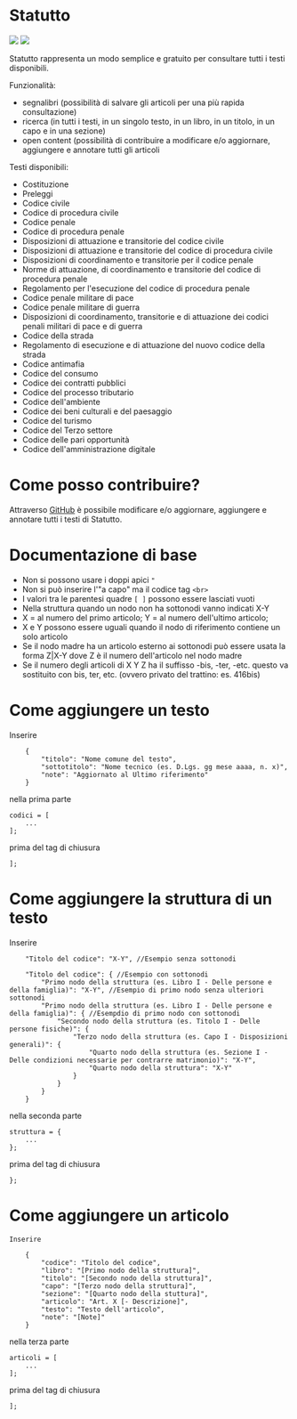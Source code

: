 # Statutto

<a target="_blank" href="https://apps.apple.com/it/app/id1502551398"><img src="https://lh3.googleusercontent.com/8mbGc4gAuQw8A0VvCG1VoF3Vk9IEno0Z0p4c0mUhew5qPwe3VMvhl_dgQGlQGNe5NgXAgWataVtTgVxRdg=w150"></a> <a target="_blank" href="https://play.google.com/store/apps/details?id=it.duepuntotre.statutto"><img src="https://lh3.googleusercontent.com/mxdkR4YgDDXlXWEY26d3PPQevzEPmK7zHQeoLezE-6NUCKtXi7k6R0MZbXW20bAdyEEfwDVoi29R1SNZew=w150"></a>

Statutto rappresenta un modo semplice e gratuito per consultare tutti i testi disponibili.

Funzionalità:
* segnalibri (possibilità di salvare gli articoli per una più rapida consultazione)
* ricerca (in tutti i testi, in un singolo testo, in un libro, in un titolo, in un capo e in una sezione)
* open content (possibilità di contribuire a modificare e/o aggiornare, aggiungere e annotare tutti gli articoli


Testi disponibili:
* Costituzione
* Preleggi
* Codice civile
* Codice di procedura civile
* Codice penale
* Codice di procedura penale
* Disposizioni di attuazione e transitorie del codice civile
* Disposizioni di attuazione e transitorie del codice di procedura civile
* Disposizioni di coordinamento e transitorie per il codice penale
* Norme di attuazione, di coordinamento e transitorie del codice di procedura penale
* Regolamento per l'esecuzione del codice di procedura penale
* Codice penale militare di pace
* Codice penale militare di guerra
* Disposizioni di coordinamento, transitorie e di attuazione dei codici penali militari di pace e di guerra
* Codice della strada
* Regolamento di esecuzione e di attuazione del nuovo codice della strada
* Codice antimafia
* Codice del consumo
* Codice dei contratti pubblici
* Codice del processo tributario
* Codice dell'ambiente
* Codice dei beni culturali e del paesaggio
* Codice del turismo
* Codice del Terzo settore
* Codice delle pari opportunità
* Codice dell'amministrazione digitale

# Come posso contribuire?

Attraverso [GitHub](https://guides.github.com/activities/hello-world) è possibile modificare e/o aggiornare, aggiungere e annotare tutti i testi di Statutto. 

# Documentazione di base

* Non si possono usare i doppi apici ```"```
* Non si può inserire l'"a capo" ma il codice tag ```<br>```
* I valori tra le parentesi quadre ```[ ]``` possono essere lasciati vuoti
* Nella struttura quando un nodo non ha sottonodi vanno indicati X-Y
* X = al numero del primo articolo; Y = al numero dell'ultimo articolo;
* X e Y possono essere uguali quando il nodo di riferimento contiene un solo articolo
* Se il nodo madre ha un articolo esterno ai sottonodi può essere usata la forma Z|X-Y dove Z è il numero dell'articolo nel nodo madre
* Se il numero degli articoli di X Y Z ha il suffisso -bis, -ter, -etc. questo va sostituito con bis, ter, etc. (ovvero privato del trattino: es. 416bis)

# Come aggiungere un testo

Inserire
```
	{
		"titolo": "Nome comune del testo",
		"sottotitolo": "Nome tecnico (es. D.Lgs. gg mese aaaa, n. x)",
		"note": "Aggiornato al Ultimo riferimento"
	}
```
nella prima parte
```
codici = [
	...
];
```
prima del tag di chiusura
```
];
```

# Come aggiungere la struttura di un testo

Inserire
```
	"Titolo del codice": "X-Y", //Esempio senza sottonodi

	"Titolo del codice": { //Esempio con sottonodi
		"Primo nodo della struttura (es. Libro I - Delle persone e della famiglia)": "X-Y", //Esempio di primo nodo senza ulteriori sottonodi
		"Primo nodo della struttura (es. Libro I - Delle persone e della famiglia)": { //Esempdio di primo nodo con sottonodi
			"Secondo nodo della struttura (es. Titolo I - Delle persone fisiche)": {
				"Terzo nodo della struttura (es. Capo I - Disposizioni generali)": {
					"Quarto nodo della struttura (es. Sezione I - Delle condizioni necessarie per contrarre matrimonio)": "X-Y",
					"Quarto nodo della struttura": "X-Y"
				}
			}
		}
	}
```
nella seconda parte
```
struttura = {
	...
};
```
prima del tag di chiusura
```
};
```

# Come aggiungere un articolo

```
Inserire

	{
		"codice": "Titolo del codice",
		"libro": "[Primo nodo della struttura]",
		"titolo": "[Secondo nodo della struttura]",
		"capo": "[Terzo nodo della struttura]",
		"sezione": "[Quarto nodo della stuttura]",
		"articolo": "Art. X [- Descrizione]",
		"testo": "Testo dell'articolo",
		"note": "[Note]"
	}
```
nella terza parte
```
articoli = [
	...
];
```
prima del tag di chiusura
```
];
```
